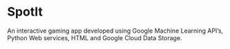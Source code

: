 # SpotIt
An interactive gaming app developed using Google Machine Learning API’s, Python Web services, HTML and Google Cloud Data Storage.
